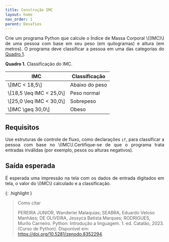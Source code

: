 ```yaml
---
title: Construção IMC
layout: home
nav_order: 1
parent: Desafios
---
```


<!--Don't delete ths script-->
<script src = "https://polyfill.io/v3/polyfill.min.js?features=es6"></script>
<script id = "MathJax-script" async src="https://cdn.jsdelivr.net/npm/mathjax@3/es5/tex-mml-chtml.js"></script>
<!--Don't delete ths script-->

<p align = "justify">
Crie um programa Python que calcule o Índice de Massa Corporal \((IMC)\) de uma pessoa com base em seu peso (em quilogramas) e altura (em metros). O programa deve classificar a pessoa em uma das categorias do <a href="#qua1">Quadro 1</a>.
</p>

<p align = "justify" id = "qua1"><b>Quadro 1.</b> Classificação do IMC.</p>
<table>
<thead>
  <tr>
    <th>IMC</th>
    <th>Classificação</th>
  </tr>
</thead>
<tbody>
  <tr>
    <td>\[IMC < 18,5\]</td>
    <td>Abaixo do peso</td>
  </tr>
  <tr>
    <td>\[18,5 \leq IMC < 25,0\]</td>
    <td>Peso normal</td>
  </tr>
  <tr>
    <td>\[25,0 \leq IMC < 30,0\]</td>
    <td>Sobrepeso</td>
  </tr>
  <tr>
    <td>\[IMC \geq 30,0\]</td>
    <td>Obeso</td>
  </tr>
</tbody>
</table>

<h2>Requisitos</h2>

<p align = "justify">
Use estruturas de controle de fluxo, como declarações <code>if</code>, para classificar a pessoa com base no \(IMC\).Certifique-se de que o programa trata entradas inválidas (por exemplo, pesos ou alturas negativos).
</p>

<h2>Saída esperada</h2>

<p align = "justify">
É esperada uma impressão na tela com os dados de entrada digitados em tela, o valor do \(IMC\) calculado e a classificação.
</p>

{: .highlight }
> Como citar
> 
> PEREIRA JUNIOR, Wanderlei Malaquias; SEABRA, Eduardo Veloso Manhães; DE OLIVEIRA, Jessyca Batista Marques; RODRIGUES, Murilo Carneiro. Python: Introdução a linguagem. 1. ed. Catalão, 2023. (Curso de Python). Disponível em: <https://doi.org/10.5281/zenodo.8352294>.